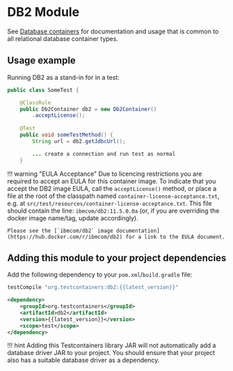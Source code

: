 # DB2 Module

See [Database containers](./index.md) for documentation and usage that is common to all relational database container types.

## Usage example

Running DB2 as a stand-in for in a test:

```java
public class SomeTest {

    @ClassRule
    public Db2Container db2 = new Db2Container()
        .acceptLicense();
    
    @Test
    public void someTestMethod() {
        String url = db2.getJdbcUrl();

        ... create a connection and run test as normal
    }
```

!!! warning "EULA Acceptance"
    Due to licencing restrictions you are required to accept an EULA for this container image. To indicate that you accept the DB2 image EULA, call the `acceptLicense()` method, or place a file at the root of the classpath named `container-license-acceptance.txt`, e.g. at `src/test/resources/container-license-acceptance.txt`. This file should contain the line: `ibmcom/db2:11.5.0.0a` (or, if you are overriding the docker image name/tag, update accordingly).
    
    Please see the [`ibmcom/db2` image documentation](https://hub.docker.com/r/ibmcom/db2) for a link to the EULA document.

## Adding this module to your project dependencies

Add the following dependency to your `pom.xml`/`build.gradle` file:

```groovy tab='Gradle'
testCompile "org.testcontainers:db2:{{latest_version}}"
```

```xml tab='Maven'
<dependency>
    <groupId>org.testcontainers</groupId>
    <artifactId>db2</artifactId>
    <version>{{latest_version}}</version>
    <scope>test</scope>
</dependency>
```

!!! hint
    Adding this Testcontainers library JAR will not automatically add a database driver JAR to your project. You should ensure that your project also has a suitable database driver as a dependency.
